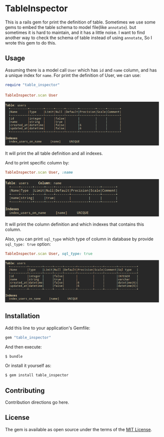 # TableInspector
This is a rails gem for print the definition of table. Sometimes we use some gems to embed the table schema to model file(like `annotate`).
but sometimes it is hard to maintain, and it has a little noise. I want to find another way to check the schema of table instead of 
using `annotate`, So I wrote this gem to do this.

## Usage
Assuming there is a model call `User` which has `id` and `name` column, and has a unique index for `name`.
For print the definition of User, we can use: 
```ruby
require "table_inspector"

TableInspector.scan User
```

![TableInspect scan table](/img/table_inspector_scan_table_1.png)

It will print the all table definition and all indexes.

And to print specific column by:

```ruby
TableInspector.scan User, :name
```
![Table Inspector scan column](/img/table_inspector_scan_column_1.png)

It will print the column definition and which indexes that contains this column.

Also, you can print `sql_type` which type of column in database by provide `sql_type: true` option: 

```ruby
TableInspector.scan User, sql_type: true
```
![Table Inspector scan table column with sql type](/img/table_inspector_scan_table_with_sql_type_1.png)

## Installation
Add this line to your application's Gemfile:

```ruby
gem "table_inspector"
```

And then execute:
```bash
$ bundle
```

Or install it yourself as:
```bash
$ gem install table_inspector
```

## Contributing
Contribution directions go here.

## License
The gem is available as open source under the terms of the [MIT License](https://opensource.org/licenses/MIT).

